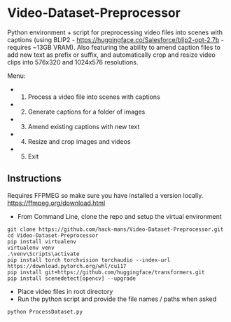# Video-Dataset-Preprocessor

Python environment + script for preprocessing video files into scenes with captions
(using BLIP2 - https://huggingface.co/Salesforce/blip2-opt-2.7b - requires ~13GB VRAM).
Also featuring the ability to amend caption files to add new text as prefix or suffix, and automatically crop and resize video clips into 576x320 and 1024x576 resolutions.

Menu:
- 1. Process a video file into scenes with captions
- 2. Generate captions for a folder of images
- 3. Amend existing captions with new text
- 4. Resize and crop images and videos
- 5. Exit

## Instructions
Requires FFPMEG so make sure you have installed a version locally.
https://ffmpeg.org/download.html

- From Command Line, clone the repo and setup the virtual environment
```
git clone https://github.com/hack-mans/Video-Dataset-Preprocessor.git
cd Video-Dataset-Preprocessor
pip install virtualenv
virtualenv venv
.\venv\Scripts\activate
pip install torch torchvision torchaudio --index-url https://download.pytorch.org/whl/cu117
pip install git+https://github.com/huggingface/transformers.git
pip install scenedetect[opencv] --upgrade
```
- Place video files in root directory
- Run the python script and provide the file names / paths when asked
```
python ProcessDataset.py
```
